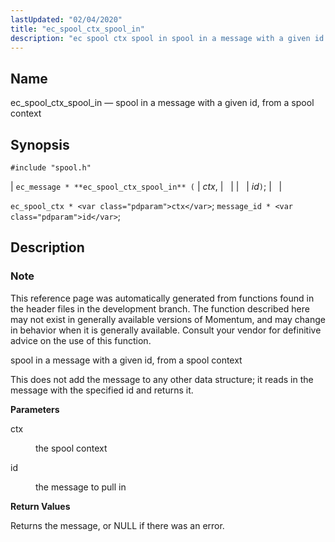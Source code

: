 ```yaml
---
lastUpdated: "02/04/2020"
title: "ec_spool_ctx_spool_in"
description: "ec spool ctx spool in spool in a message with a given id from a spool context ec message ec spool ctx spool in ctx id ec spool ctx ctx message id id This reference page was automatically generated from functions found in the header files in the development branch..."
---
```


<a name="apis.ec_spool_ctx_spool_in"></a> 
## Name

ec_spool_ctx_spool_in — spool in a message with a given id, from a spool context

## Synopsis

`#include "spool.h"`

| `ec_message * **ec_spool_ctx_spool_in** (` | <var class="pdparam">ctx</var>, |   |
|   | <var class="pdparam">id</var>`)`; |   |

`ec_spool_ctx * <var class="pdparam">ctx</var>`;
`message_id * <var class="pdparam">id</var>`;<a name="idp62464832"></a> 
## Description

### Note

This reference page was automatically generated from functions found in the header files in the development branch. The function described here may not exist in generally available versions of Momentum, and may change in behavior when it is generally available. Consult your vendor for definitive advice on the use of this function.

spool in a message with a given id, from a spool context

This does not add the message to any other data structure; it reads in the message with the specified id and returns it.

**<a name="idp62468288"></a> Parameters**

<dl class="variablelist">

<dt>ctx</dt>

<dd>

the spool context

</dd>

<dt>id</dt>

<dd>

the message to pull in

</dd>

</dl>

**<a name="idp62472832"></a> Return Values**

Returns the message, or NULL if there was an error.